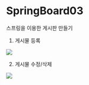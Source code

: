 # SpringBoard03
스프링을 이용한 게시판 만들기

1. 게시물 등록

<img src="https://user-images.githubusercontent.com/94151256/155885127-9d6a24b6-7104-4657-86a1-76d63c48cc2b.gif">

2. 게시물 수정/삭제

<img width="{200%}" src="https://user-images.githubusercontent.com/94151256/155885735-be5cb6a9-0d4b-45be-98d5-0b4ca5be272b.gif">
